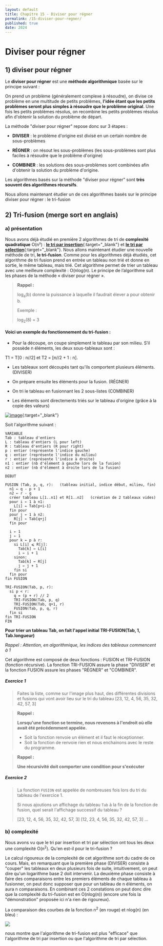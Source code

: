 ```yaml
---
layout: default
title: Chapitre 15 - Diviser pour régner
permalink: /15-diviser-pour-regner/
published: true
date: 2024
---
```


# Diviser pour régner

## 1) diviser pour régner

Le **diviser pour régner** est une **méthode algorithmique** basée sur le principe suivant :

On prend un problème (généralement complexe à résoudre), on divise ce problème en une multitude de petits problèmes, **l'idée étant que les petits problèmes seront plus simples à résoudre que le problème original**. Une fois les petits problèmes résolus, on recombine les petits problèmes résolus afin d'obtenir la solution du problème de départ.

La méthode "diviser pour régner" repose donc sur 3 étapes :

- **DIVISER** : le problème d'origine est divisé en un certain nombre de sous-problèmes

- **RÉGNER** : on résout les sous-problèmes (les sous-problèmes sont plus faciles à résoudre que le problème d'origine)

- **COMBINER** : les solutions des sous-problèmes sont combinées afin d'obtenir la solution du problème d'origine.

Les algorithmes basés sur la méthode "diviser pour régner" sont **très souvent des algorithmes récursifs**.

Nous allons maintenant étudier un de ces algorithmes basés sur le principe diviser pour régner : le tri-fusion

## 2) Tri-fusion  (merge sort en anglais)

### a) présentation

Nous avons déjà étudié en première 2 algorithmes de tri de **complexité quadratique** O(n²) : [**le tri par insertion**](https://fr.wikipedia.org/wiki/Tri_par_insertion){:target="_blank"} et [**le tri par sélection**](https://fr.wikipedia.org/wiki/Tri_par_s%C3%A9lection){:target="_blank"}. Nous allons maintenant étudier une nouvelle méthode de tri, **le tri-fusion**. Comme pour les algorithmes déjà étudiés, cet algorithme de tri fusion prend en entrée un tableau non trié et donne en sortie, le même tableau, mais trié. Cet algorithme permet de trier un tableau avec une meilleure complexité : O(nlog(n). Le principe de l’algorithme suit les phases de la méthode « diviser pour régner ».

>**Rappel :**
>
>log<sub>a</sub>(b) donne la puissance à laquelle il faudrait élever a pour obtenir b.
>
>Exemple :
>
>log<sub>2</sub>(8) = 3


#### Voici un exemple du fonctionnement du tri-fusion :

- Pour la découpe, on coupe simplement le tableau par son milieu. S’il possède n éléments, les deux sous-tableaux sont :

T1 = T[0 : n//2] et T2 = [n//2 + 1 : n].

- Les tableaux sont découpés tant qu'ils comportent plusieurs éléments. (DIVISER)

- On prépare ensuite les éléments pour la fusion. (RÉGNER)

- On tri le tableau en fusionnant les 2 sous-listes (COMBINER)

- Les éléments sont directements triés sur le tableau d'origine (grâce à la copie des valeurs)

[![image](https://github.com/user-attachments/assets/5c96d98e-a20b-4a73-8d0d-f31b45be471c)](https://github.com/user-attachments/assets/5c96d98e-a20b-4a73-8d0d-f31b45be471c){:target="_blank"}

Soit l'algorithme suivant :

```
VARIABLE
Tab : tableau d'entiers
L : tableau d'entiers (L pour left)
R : tableau d'entiers (R pour right)
p : entier (représente l'indice gauche)
q : entier (représente l'indice du milieu)
r : entier (représente l'indice à droite)
n1 : entier (nb d'élément à gauche lors de la fusion)
n2 : entier (nb d'élément à droite lors de la fusion)

DEBUT

FUSION (Tab, p, q, r):   (tableau initial, indice début, milieu, fin)
  n1 ← q - p + 1
  n2 ← r - q
  créer tableau L[1..n1] et R[1..n2]   (création de 2 tableaux vides)
  pour i ← 1 à n1:
    L[i] ← Tab[p+i-1]
  fin pour
  pour j ← 1 à n2:
    R[j] ← Tab[q+j]
  fin pour

  i ← 1
  j ← 1
  pour k ← p à r:
    si L[i] ⩽ R[j]:
      Tab[k] ← L[i]
      i ← i + 1
    sinon:
      Tab[k] ← R[j]
      j ← j + 1
    fin si
  fin pour
fin FUSION

TRI-FUSION(Tab, p, r):
  si p < r:
    q = (p + r) // 2
    TRI-FUSION(Tab, p, q)
    TRI-FUSION(Tab, q+1, r)
    FUSION(Tab, p, q, r)
  fin si
fin TRI-FUSION
FIN
```

**Pour trier un tableau Tab, on fait l'appel initial TRI-FUSION(Tab, 1, Tab.longueur)**

*Rappel : Attention, en algorithmique, les indices des tableaux commencent à 1*

Cet algorithme est composé de deux fonctions : FUSION et TRI-FUSION (fonction récursive). La fonction TRI-FUSION assure la phase "DIVISER" et la fonction FUSION assure les phases "RÉGNER" et "COMBINER".


##### Exercice 1
>
> Faites la liste, comme sur l'image plus haut, des différentes divisions et fusions qui vont avoir lieu sur le tri du tableau [23, 12, 4, 56, 35, 32, 42, 57, 3]

>**Rappel :**
>
>**Lorsqu'une fonction se termine, nous revenons à l'endroit où elle avait été précédemment appelée.**
>
>- Soit la fonction renvoie un élément et il faut le réceptionner.
>- Soit la fonction de renvoie rien et nous enchainons avec le reste du programme.

>**Rappel :**
>
>**Une récursivité doit comporter une condition pour s'exécuter**

##### Exercice 2
>
>La fonction ```FUSION``` est appelée de nombreuses fois lors du tri du tableau de l'exercice 1.
>
> Si nous ajoutions un affichage du tableau ```Tab``` à la fin de la fonction de fusion, quel serait l'affichage successif du tableau ?
>
>[23, 12, 4, 56, 35, 32, 42, 57, 3]
>[12, 23, 4, 56, 35, 32, 42, 57, 3]
>...



### b) complexité

Nous avons vu que le tri par insertion et tri par sélection ont tous les deux une complexité O(n<sup>2</sup>). Qu'en est-il pour le tri-fusion ?

Le calcul rigoureux de la complexité de cet algorithme sort du cadre de ce cours. Mais, en remarquant que la première phase (DIVISER) consiste à "couper" les tableaux en deux plusieurs fois de suite, intuitivement, on peut dire qu'un logarithme base 2 doit intervenir. La deuxième phase consiste à faire des comparaisons entre les premiers éléments de chaque tableau à fusionner, on peut donc supposer que pour un tableau de n éléments, on aura n comparaisons. En combinant ces 2 constations on peut donc dire que la complexité du tri-fusion est en O(nlog(n)) (encore une fois la "démonstration" proposée ici n'a rien de rigoureux).

La comparaison des courbes de la fonction n<sup>2</sup> (en rouge) et nlog(n) (en bleu) :

![](img/c15c_2.png)

nous montre que l'algorithme de tri-fusion est plus "efficace" que l'algorithme de tri par insertion ou que l'algorithme de tri par sélection.
